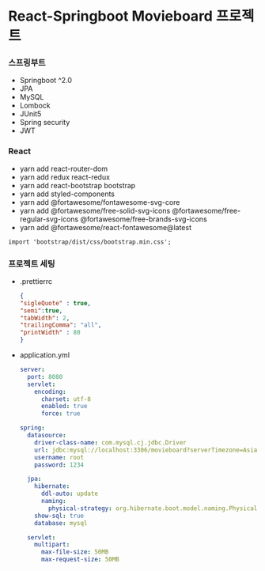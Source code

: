 # React-Springboot Movieboard 프로젝트

### 스프링부트

- Springboot ^2.0
- JPA
- MySQL
- Lombock
- JUnit5
- Spring security
- JWT


### React

- yarn add react-router-dom
- yarn add redux react-redux
- yarn add react-bootstrap bootstrap
- yarn add styled-components
- yarn add @fortawesome/fontawesome-svg-core
- yarn add @fortawesome/free-solid-svg-icons @fortawesome/free-regular-svg-icons @fortawesome/free-brands-svg-icons
- yarn add @fortawesome/react-fontawesome@latest

```txt
import 'bootstrap/dist/css/bootstrap.min.css';
```

### 프로젝트 세팅

- .prettierrc
  ```json
  {
  "sigleQuote" : true,
  "semi":true,
  "tabWidth": 2,
  "trailingComma": "all",
  "printWidth" : 80
  }
  ```

- application.yml
  ```yml
  server:
    port: 8080
    servlet:
      encoding:
        charset: utf-8  
        enabled: true
        force: true

  spring:
    datasource:
      driver-class-name: com.mysql.cj.jdbc.Driver
      url: jdbc:mysql://localhost:3306/movieboard?serverTimezone=Asia/Seoul&&useSSL=false
      username: root
      password: 1234

    jpa:
      hibernate:
        ddl-auto: update 
        naming:
          physical-strategy: org.hibernate.boot.model.naming.PhysicalNamingStrategyStandardImpl
      show-sql: true
      database: mysql

    servlet:
      multipart:
        max-file-size: 50MB
        max-request-size: 50MB

  ```
